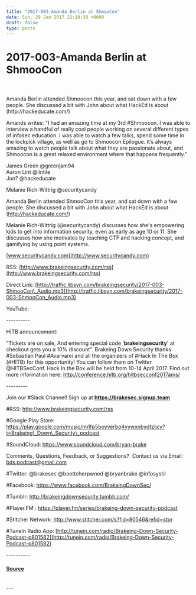 ```yaml
---
title: "2017-003-Amanda Berlin at ShmooCon"
date: Sun, 29 Jan 2017 22:10:38 +0000
draft: false
type: posts
---
```

# 2017-003-Amanda Berlin at ShmooCon

<br/>

<br/>
Amanda Berlin attended Shmoocon this year, and sat down with a few people. She discussed a bit with John about what HackEd is about (http://hackeducate.com/)  
  
Amands writes: "I had an amazing time at my 3rd #Shmoocon. I was able to interview a handful of really cool people working on several different types of infosec education. I was able to watch a few talks, spend some time in the lockpick village, as well as go to Shmoocon Epilogue. It’s always amazing to watch people talk about what they are passionate about, and Shmoocon is a great relaxed environment where that happens frequently."  
  
James Green @greenjam94  
Aaron Lint @lintile    
Jon? @hackeducate  
  
Melanie Rich-Wittrig @securitycandy  
  
Amanda Berlin attended ShmooCon this year, and sat down with a few people. She discussed a bit with John about what HackEd is about (http://hackeducate.com/)  
  
Melanie Rich-Wittrig (@securitycandy) discusses how she's empowering kids to get into information security, even as early as age 10 or 11. She discusses how she motivates by teaching CTF and hacking concept, and gamifying by using point systems.  
  
[www.securitycandy.com](http://www.securitycandy.com)

RSS: [http://www.brakeingsecurity.com/rss](http://www.brakeingsecurity.com/rss)

Direct Link: [http://traffic.libsyn.com/brakeingsecurity/2017-003-ShmooCon\_Audio.mp3](http://traffic.libsyn.com/brakeingsecurity/2017-003-ShmooCon_Audio.mp3)

YouTube:

\----------

HITB announcement:

“Tickets are on sale, And entering special code '**brakeingsecurity**' at checkout gets you a 10% discount". Brakeing Down Security thanks #Sebastian Paul #Avarvarei and all the organizers of #Hack In The Box (#HITB) for this opportunity! You can follow them on Twitter @HITBSecConf. Hack In the Box will be held from 10-14 April 2017. Find out more information here: http://conference.hitb.org/hitbsecconf2017ams/  

\---------

Join our #Slack Channel! Sign up at **https://brakesec.signup.team**  
  
#RSS: http://www.brakeingsecurity.com/rss  
  
#Google Play Store: https://play.google.com/music/m/Ifp5boyverbo4yywxnbydtzljcy?t=Brakeing\_Down\_Security\_podcast  
  
#SoundCloud: https://www.soundcloud.com/bryan-brake  
  
Comments, Questions, Feedback, or Suggestions?  Contact us via Email: bds.podcast@gmail.com  
  
#Twitter: @brakesec @boettcherpwned @bryanbrake @infosystir  
  
#Facebook: https://www.facebook.com/BrakeingDownSec/  
  
#Tumblr: http://brakeingdownsecurity.tumblr.com/  
  
#Player.FM : https://player.fm/series/brakeing-down-security-podcast  
  
#Stitcher Network: http://www.stitcher.com/s?fid=80546&refid=stpr  
  
#TuneIn Radio App: [http://tunein.com/radio/Brakeing-Down-Security-Podcast-p801582](http://tunein.com/radio/Brakeing-Down-Security-Podcast-p801582)

\----------

#### [Source](http://brakeingsecurity.com/2017-003-amanda-berlin-at-shmoocon)

<br/>
---
